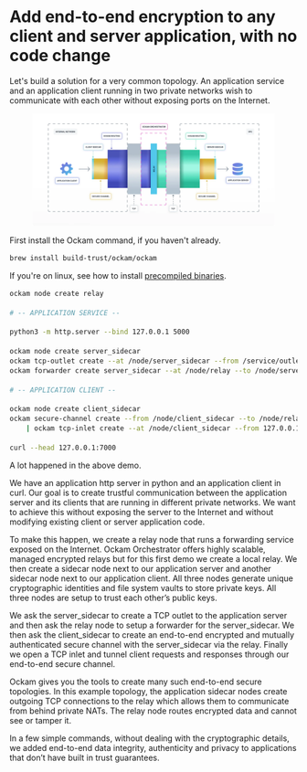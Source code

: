 # Add end-to-end encryption to any client and server application, with no code change

Let's build a solution for a very common topology. An application service and an application client running in two private networks wish to communicate with each other without exposing ports on the Internet.

<figure><img src="../.gitbook/assets/infrastructure.webp" alt=""><figcaption></figcaption></figure>

First install the Ockam command, if you haven't already.

```bash
brew install build-trust/ockam/ockam
```

If you're on linux, see how to install [precompiled binaries](broken-reference).

```bash
ockam node create relay

# -- APPLICATION SERVICE --

python3 -m http.server --bind 127.0.0.1 5000

ockam node create server_sidecar
ockam tcp-outlet create --at /node/server_sidecar --from /service/outlet --to 127.0.0.1:5000
ockam forwarder create server_sidecar --at /node/relay --to /node/server_sidecar

# -- APPLICATION CLIENT --

ockam node create client_sidecar
ockam secure-channel create --from /node/client_sidecar --to /node/relay/service/forward_to_server_sidecar/service/api \
    | ockam tcp-inlet create --at /node/client_sidecar --from 127.0.0.1:7000 --to -/service/outlet

curl --head 127.0.0.1:7000
```

A lot happened in the above demo.

We have an application http server in python and an application client in curl. Our goal is to create trustful communication between the application server and its clients that are running in different private networks. We want to achieve this without exposing the server to the Internet and without modifying existing client or server application code.

To make this happen, we create a relay node that runs a forwarding service exposed on the Internet. Ockam Orchestrator offers highly scalable, managed encrypted relays but for this first demo we create a local relay. We then create a sidecar node next to our application server and another sidecar node next to our application client. All three nodes generate unique cryptographic identities and file system vaults to store private keys. All three nodes are setup to trust each other’s public keys.

We ask the server\_sidecar to create a TCP outlet to the application server and then ask the relay node to setup a forwarder for the server\_sidecar. We then ask the client\_sidecar to create an end-to-end encrypted and mutually authenticated secure channel with the server\_sidecar via the relay. Finally we open a TCP inlet and tunnel client requests and responses through our end-to-end secure channel.

Ockam gives you the tools to create many such end-to-end secure topologies. In this example topology, the application sidecar nodes create outgoing TCP connections to the relay which allows them to communicate from behind private NATs. The relay node routes encrypted data and cannot see or tamper it.

In a few simple commands, without dealing with the cryptographic details, we added end-to-end data integrity, authenticity and privacy to applications that don’t have built in trust guarantees.
